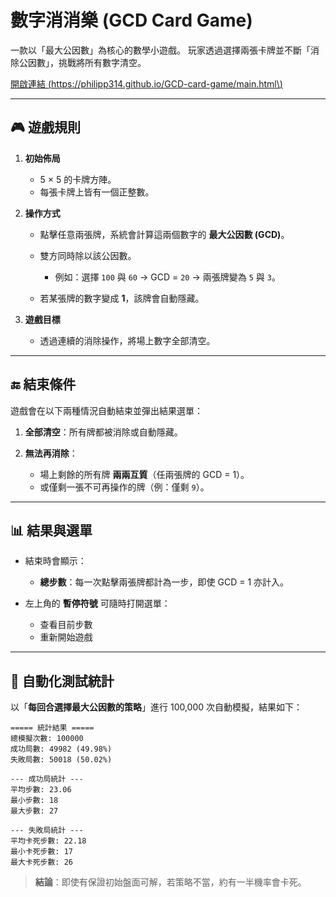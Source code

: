 # 數字消消樂 (GCD Card Game)

一款以「最大公因數」為核心的數學小遊戲。
玩家透過選擇兩張卡牌並不斷「消除公因數」，挑戰將所有數字清空。

[開啟連結 \(https://philipp314.github.io/GCD-card-game/main.html\)](https://philipp314.github.io/GCD-card-game/main.html)

---

## 🎮 遊戲規則

1. **初始佈局**

   * 5 × 5 的卡牌方陣。
   * 每張卡牌上皆有一個正整數。

2. **操作方式**

   * 點擊任意兩張牌，系統會計算這兩個數字的 **最大公因數 (GCD)**。
   * 雙方同時除以該公因數。

     * 例如：選擇 `100` 與 `60` → GCD = `20` → 兩張牌變為 `5` 與 `3`。
   * 若某張牌的數字變成 **1**，該牌會自動隱藏。

3. **遊戲目標**

   * 透過連續的消除操作，將場上數字全部清空。

---

## 🔚 結束條件

遊戲會在以下兩種情況自動結束並彈出結果選單：

1. **全部清空**：所有牌都被消除或自動隱藏。
2. **無法再消除**：

   * 場上剩餘的所有牌 **兩兩互質**（任兩張牌的 GCD = 1）。
   * 或僅剩一張不可再操作的牌（例：僅剩 `9`）。

---

## 📊 結果與選單

* 結束時會顯示：

  * **總步數**：每一次點擊兩張牌都計為一步，即使 GCD = 1 亦計入。
* 左上角的 **暫停符號** 可隨時打開選單：

  * 查看目前步數
  * 重新開始遊戲

---

## 🧪 自動化測試統計

以「**每回合選擇最大公因數的策略**」進行 100,000 次自動模擬，結果如下：

```
===== 統計結果 =====
總模擬次數: 100000
成功局數: 49982 (49.98%)
失敗局數: 50018 (50.02%)

--- 成功局統計 ---
平均步數: 23.06
最小步數: 18
最大步數: 27

--- 失敗局統計 ---
平均卡死步數: 22.18
最小卡死步數: 17
最大卡死步數: 26
```

> **結論**：即使有保證初始盤面可解，若策略不當，約有一半機率會卡死。
